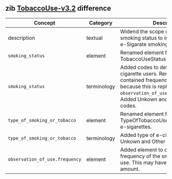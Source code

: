## zib [TobaccoUse-v3.2](https://zibs.nl/wiki/TobaccoUse-v3.2(2020EN)]) difference

| Concept         | Category          | Description                             | 
|-----------------|-------------------|-----------------------------------------|
| description | textual | Widend the scope of the CBB to smoking status to include the use of e-Sigarate smoking. 
|`smoking_status` | element | Renamed element from TobaccoUseStatus to SmokingStatus. 
|`smoking_status` | terminology | Added codes to define electronic cigarette users. Removed codes that contained frequency information because this is replaced by the `observation_of_use.frequency`element. Added Unkown and Other qualifier codes.  
|`type_of_smoking_or_tobacco` | element | Renamed element from TypeOfTobaccoUsed to accomodate e-sigarettes.
|`type_of_smoking_or_tobacco` | terminology | Added type of e-cigarette codes and Unkown and Other qualifier codes.
|`observation_of_use.frequency ` | element | Added element to capture the frequency of the smoking or tobacco use. This may have some overlap with amount.